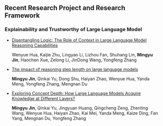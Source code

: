 ## Recent Research Project and Research Framework
### Explainability and Trustworthy of Large Language Model 

- [Disentangling Logic: The Role of Context in Large Language Model Reasoning Capabilities](https://arxiv.org/pdf/2406.02787)

  Wenyue Hua, Kaijie Zhu, Lingyao Li, Lizhou Fan, Shuhang Lin, **Mingyu Jin**, Haochen Xue, Zelong Li, JinDong Wang, Yongfeng Zhang

- [The impact of reasoning step length on large language models](https://arxiv.org/abs/2401.04925)

  **Mingyu Jin**, Qinkai Yu, Dong Shu, Haiyan Zhao, Wenyue Hua, Yanda Meng, Yongfeng Zhang, Mengnan Du

- [Exploring Concept Depth: How Large Language Models Acquire Knowledge at Different Layers?](https://arxiv.org/abs/2404.07066)

  **Mingyu Jin**, Qinkai Yu, Jingyuan Huang, Qingcheng Zeng, Zhenting Wang, Wenyue Hua, Haiyan Zhao, Kai Mei, Yanda Meng, Kaize Ding, Fan Yang, Mengnan Du, Yongfeng Zhang







  

